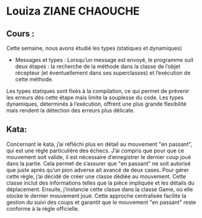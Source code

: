 # Louiza ZIANE CHAOUCHE

## Cours :
Cette semaine, nous avons étudié les types (statiques et dynamiques)

* Messages et types :
Lorsqu’un message est envoyé, le programme suit deux étapes : la recherche de la méthode dans la classe de l’objet récepteur (et éventuellement dans ses superclasses) et l’exécution de cette méthode.

Les types statiques sont fixés à la compilation, ce qui permet de prévenir les erreurs dès cette étape mais limite la souplesse du code.
Les types dynamiques, déterminés à l’exécution, offrent une plus grande flexibilité mais rendent la détection des erreurs plus délicate.

## Kata:
Concernant le kata, j’ai réfléchi plus en détail au mouvement "en passant", qui est une règle particulière des échecs.
J’ai compris que pour que ce mouvement soit valide, il est nécessaire d’enregistrer le dernier coup joué dans la partie.
Cela permet de s’assurer que "en passant" ne soit autorisé que juste après qu’un pion adverse ait avancé de deux cases. 
 Pour gérer cette règle, j’ai décidé de créer une classe dédiée au mouvement. Cette classe inclut des informations telles que la pièce impliquée et les détails du déplacement.
 Ensuite, j’instancie cette classe dans la classe Game, où elle stocke le dernier mouvement joué. 
 Cette approche centralisée facilite la gestion du suivi des coups et garantit que le mouvement "en passant" reste conforme à la règle officielle.
